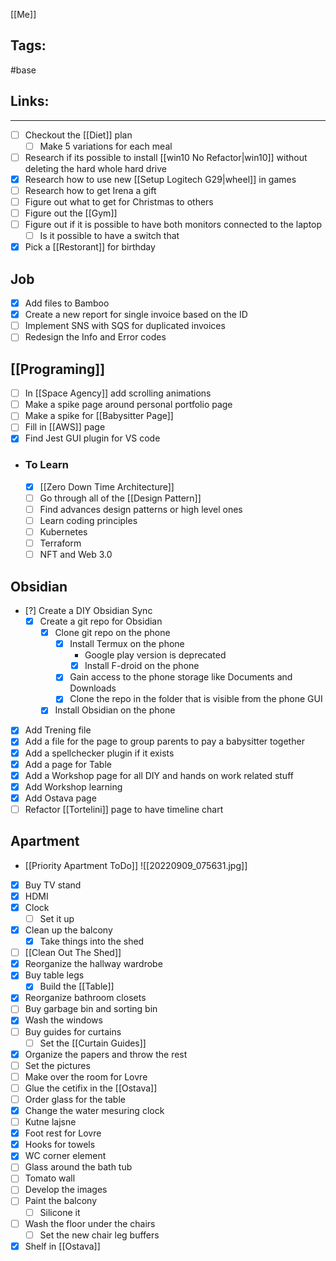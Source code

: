 [[Me]]

## Tags:
#base

## Links:

---

- [ ] Checkout the [[Diet]] plan
	- [ ] Make 5 variations for each meal
- [ ] Research if its possible to install [[win10 No Refactor|win10]] without deleting the hard whole hard drive
- [x] Research how to use new [[Setup Logitech G29|wheel]] in games
- [ ] Research how to get Irena a gift
- [ ] Figure out what to get for Christmas to others
- [ ] Figure out the [[Gym]]
- [ ] Figure out if it is possible to have both monitors connected to the laptop
	- [ ] Is it possible to have a switch that
- [x] Pick a [[Restorant]] for birthday

## Job
- [x] Add files to Bamboo
- [x] Create a new report for single invoice based on the ID
- [ ] Implement SNS with SQS for duplicated invoices
- [ ] Redesign the Info and Error codes

## [[Programing]]
- [ ] In [[Space Agency]] add scrolling animations
- [ ] Make a spike page around personal portfolio page
- [ ] Make a spike for [[Babysitter Page]]
- [ ] Fill in [[AWS]] page
- [x] Find Jest GUI plugin for VS code
- ### To Learn
	- [x] [[Zero Down Time Architecture]]
	- [ ] Go through all of the [[Design Pattern]]
	- [ ] Find advances design patterns or high level ones
	- [ ] Learn coding principles
	- [ ] Kubernetes
	- [ ] Terraform
	- [ ] NFT and Web 3.0

## Obsidian
- [?] Create a DIY Obsidian Sync
	- [x] Create a git repo for Obsidian
		- [x] Clone git repo on the phone
			- [x] Install Termux on the phone
				- Google play version is deprecated
				- [x] Install F-droid on the phone
			- [x] Gain access to the phone storage like Documents and Downloads
			- [x] Clone the repo in the folder that is visible from the phone GUI
		- [x] Install Obsidian on the phone
- [x] Add Trening file
- [x] Add a file for the page to group parents to pay a babysitter together
- [x] Add a spellchecker plugin if it exists
- [x] Add a page for Table
- [x] Add a Workshop page for all DIY and hands on work related stuff
- [x] Add Workshop learning
- [x] Add Ostava page
- [ ] Refactor [[Tortelini]] page to have timeline chart
## Apartment
- [[Priority Apartment ToDo]]
![[20220909_075631.jpg]]
- [x] Buy TV stand
- [x] HDMI
- [x] Clock
	- [ ] Set it up
- [x] Clean up the balcony
	- [x] Take things into the shed
- [ ] [[Clean Out The Shed]]
- [x] Reorganize the hallway wardrobe
- [x] Buy table legs
	- [x] Build the [[Table]]
- [x] Reorganize bathroom closets
- [ ] Buy garbage bin and sorting bin
- [x] Wash the windows
- [ ] Buy guides for curtains
	- [ ] Set the [[Curtain Guides]]
- [x] Organize the papers and throw the rest
- [ ] Set the pictures
- [ ] Make over the room for Lovre
- [ ] Glue the cetifix in the [[Ostava]]
- [ ] Order glass for the table
- [x] Change the water mesuring clock
- [ ] Kutne lajsne
- [x] Foot rest for Lovre
- [x] Hooks for towels
- [x] WC corner element
- [ ] Glass around the bath tub
- [ ] Tomato wall
- [ ] Develop the images
- [ ] Paint the balcony
	- [ ] Silicone it
- [ ] Wash the floor under the chairs
	- [ ] Set the new chair leg buffers
- [x] Shelf in [[Ostava]]